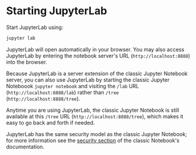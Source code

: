 # Starting JupyterLab

Start JupyterLab using:

```bash
jupyter lab
```

JupyterLab will open automatically in your browser. You may also access
JupyterLab by entering the notebook server's URL (`http://localhost:8888`) into
the browser.

Because JupyterLab is a server extension of the classic Jupyter Notebook server, you can also use JupyterLab by starting the classic Jupyter Noteboook `jupyter notebook` and visiting the `/lab` URL (`http://localhost:8888/lab`) rather than `/tree` (`http://localhost:8888/tree`).

Anytime you are using JupyterLab, the classic Jupyter Notebook is still available
at this `/tree` URL (`http://localhost:8888/tree`), which makes it easy to go
back and forth if needed.

JupyterLab has the same security model as the classic Jupyter Notebook; for
more information see the [security section](https://jupyter-notebook.readthedocs.io/en/stable/security.html) of the classic Notebook's documentation.